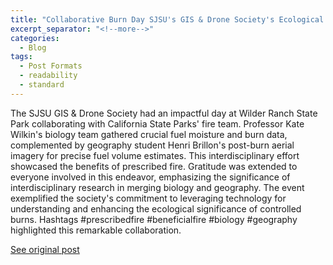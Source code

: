 ```yaml
---
title: "Collaborative Burn Day SJSU's GIS & Drone Society's Ecological Impact"
excerpt_separator: "<!--more-->"
categories:
  - Blog
tags:
  - Post Formats
  - readability
  - standard
---
```

The SJSU GIS & Drone Society had an impactful day at Wilder Ranch State Park collaborating with California State Parks' fire team. Professor Kate Wilkin's biology team gathered crucial fuel moisture and burn data, complemented by geography student Henri Brillon's post-burn aerial imagery for precise fuel volume estimates. This interdisciplinary effort showcased the benefits of prescribed fire. Gratitude was extended to everyone involved in this endeavor, emphasizing the significance of interdisciplinary research in merging biology and geography. The event exemplified the society's commitment to leveraging technology for understanding and enhancing the ecological significance of controlled burns. Hashtags #prescribedfire #beneficialfire #biology #geography highlighted this remarkable collaboration.

[See original post](https://www.linkedin.com/feed/update/urn:li:activity:7128183977990918145/)
